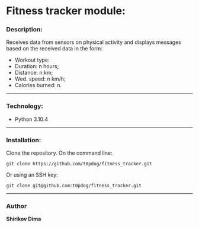# Fitness tracker module:

### Description:
Receives data from sensors on physical activity and displays messages based on the received data in the form:
* Workout type:
* Duration: n hours;
* Distance: n km;
* Wed. speed: n km/h;
* Calories burned: n.
---
### Technology:
* Python 3.10.4
---
### Installation:
Clone the repository. On the command line:
```
git clone https://github.com/t0pdog/fitness_tracker.git
```
Or using an SSH key:
```
git clone git@github.com:t0pdog/fitness_tracker.git
```
---
### Author
  **Shirikov Dima**